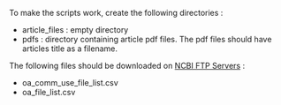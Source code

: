 To make the scripts work, create the following directories :

- article_files : empty directory
- pdfs : directory containing article pdf files. The pdf files should have articles title as a filename.  

The following files should be downloaded on [NCBI FTP Servers](https://ftp.ncbi.nlm.nih.gov/pub/pmc/) :

- oa_comm_use_file_list.csv
- oa_file_list.csv